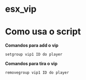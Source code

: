 # esx_vip

# Como usa o script

**Comandos para add o vip**

```setgroup vip1 ID do player```

**Comandos para tira o vip**

```removegroup vip1 ID do player```
